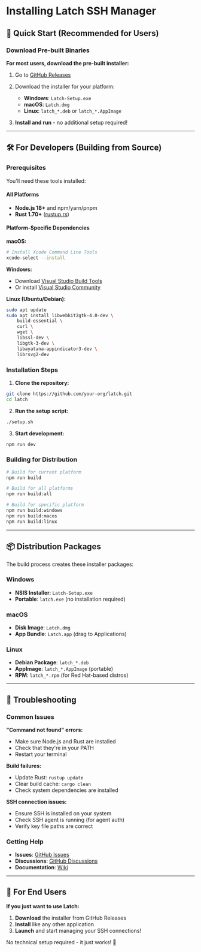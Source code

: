 # Installing Latch SSH Manager

## 🚀 Quick Start (Recommended for Users)

### Download Pre-built Binaries

**For most users, download the pre-built installer:**

1. Go to [GitHub Releases](https://github.com/your-org/latch/releases)
2. Download the installer for your platform:
   - **Windows**: `Latch-Setup.exe`
   - **macOS**: `Latch.dmg`
   - **Linux**: `latch_*.deb` or `latch_*.AppImage`

3. **Install and run** - no additional setup required!

---

## 🛠️ For Developers (Building from Source)

### Prerequisites

You'll need these tools installed:

#### All Platforms
- **Node.js 18+** and npm/yarn/pnpm
- **Rust 1.70+** ([rustup.rs](https://rustup.rs/))

#### Platform-Specific Dependencies

**macOS:**
```bash
# Install Xcode Command Line Tools
xcode-select --install
```

**Windows:**
- Download [Visual Studio Build Tools](https://visualstudio.microsoft.com/visual-cpp-build-tools/)
- Or install [Visual Studio Community](https://visualstudio.microsoft.com/vs/community/)

**Linux (Ubuntu/Debian):**
```bash
sudo apt update
sudo apt install libwebkit2gtk-4.0-dev \
    build-essential \
    curl \
    wget \
    libssl-dev \
    libgtk-3-dev \
    libayatana-appindicator3-dev \
    librsvg2-dev
```

### Installation Steps

1. **Clone the repository:**
```bash
git clone https://github.com/your-org/latch.git
cd latch
```

2. **Run the setup script:**
```bash
./setup.sh
```

3. **Start development:**
```bash
npm run dev
```

### Building for Distribution

```bash
# Build for current platform
npm run build

# Build for all platforms
npm run build:all

# Build for specific platform
npm run build:windows
npm run build:macos
npm run build:linux
```

---

## 📦 Distribution Packages

The build process creates these installer packages:

### Windows
- **NSIS Installer**: `Latch-Setup.exe`
- **Portable**: `latch.exe` (no installation required)

### macOS
- **Disk Image**: `Latch.dmg`
- **App Bundle**: `Latch.app` (drag to Applications)

### Linux
- **Debian Package**: `latch_*.deb`
- **AppImage**: `latch_*.AppImage` (portable)
- **RPM**: `latch_*.rpm` (for Red Hat-based distros)

---

## 🔧 Troubleshooting

### Common Issues

**"Command not found" errors:**
- Make sure Node.js and Rust are installed
- Check that they're in your PATH
- Restart your terminal

**Build failures:**
- Update Rust: `rustup update`
- Clear build cache: `cargo clean`
- Check system dependencies are installed

**SSH connection issues:**
- Ensure SSH is installed on your system
- Check SSH agent is running (for agent auth)
- Verify key file paths are correct

### Getting Help

- **Issues**: [GitHub Issues](https://github.com/your-org/latch/issues)
- **Discussions**: [GitHub Discussions](https://github.com/your-org/latch/discussions)
- **Documentation**: [Wiki](https://github.com/your-org/latch/wiki)

---

## 🎯 For End Users

**If you just want to use Latch:**

1. **Download** the installer from GitHub Releases
2. **Install** like any other application
3. **Launch** and start managing your SSH connections!

No technical setup required - it just works! 🎉
